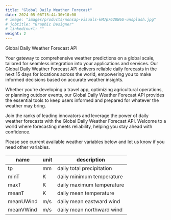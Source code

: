 ```yaml
---
title: "Global Daily Weather Forecast"
date: 2024-05-06T15:44:30+10:00
# image: "images/products/nonsap-visuals-kMJp7620W6U-unsplash.jpg"
# jobtitle: "Graphic Designer"
# linkedinurl: ""
weight: 2
---
```


Global Daily Weather Forecast API

Your gateway to comprehensive weather predictions on a global scale, tailored for seamless integration into your applications and services. Our Global Daily Weather Forecast API delivers reliable daily forecasts in the next 15 days for locations across the world, empowering you to make informed decisions based on accurate weather insights.

Whether you're developing a travel app, optimizing agricultural operations, or planning outdoor events, our Global Daily Weather Forecast API provides the essential tools to keep users informed and prepared for whatever the weather may bring.

Join the ranks of leading innovators and leverage the power of daily weather forecasts with the Global Daily Weather Forecast API. Welcome to a world where forecasting meets reliability, helping you stay ahead with confidence.

Please see current available weather variables below and let us know if you need other variables.

| name      | unit | description               |
| --------- | ---- | ------------------------- |
| tp        | mm   | daily total precipitation |
| minT      | K    | daily minimum temperature |
| maxT      | K    | daily maximum temperature |
| meanT     | K    | daily mean temperature    |
| meanUWind | m/s  | daily mean eastward wind  |
| meanVWind | m/s  | daily mean northward wind |
